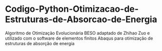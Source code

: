# Codigo-Python-Otimizacao-de-Estruturas-de-Absorcao-de-Energia
 Algoritmo de Otimização Evolucionária BESO adaptado de Zhihao Zuo e utilizado com o software de elementos finitos Abaqus para otimização de estruturas de absorção de energia
